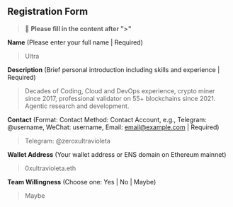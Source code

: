## Registration Form

> 📝 **Please fill in the content after ">"**

**Name** (Please enter your full name | Required)
> Ultra

**Description** (Brief personal introduction including skills and experience | Required)
> Decades of Coding, Cloud and DevOps experience, crypto miner since 2017, professional validator on 55+ blockchains since 2021. Agentic research and development. 

**Contact** (Format: Contact Method: Contact Account, e.g., Telegram: @username, WeChat: username, Email: email@example.com | Required)
> Telegram: @zeroxultravioleta

**Wallet Address** (Your wallet address or ENS domain on Ethereum mainnet)
> 0xultravioleta.eth

**Team Willingness** (Choose one: Yes | No | Maybe)
> Maybe